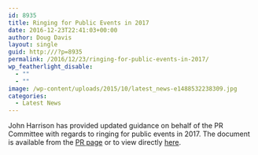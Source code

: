 ```yaml
---
id: 8935
title: Ringing for Public Events in 2017
date: 2016-12-23T22:41:03+00:00
author: Doug Davis
layout: single
guid: http:///?p=8935
permalink: /2016/12/23/ringing-for-public-events-in-2017/
wp_featherlight_disable:
  - ""
  - ""
image: /wp-content/uploads/2015/10/latest_news-e1488532238309.jpg
categories:
  - Latest News
---
```

John Harrison has provided updated guidance on behalf of the PR Committee with regards to ringing for public events in 2017. The document is available from the [PR page](http:///services/pr/) or to view directly <a href="https://cccbr.org.uk/wp-content/uploads/2016/03/ringing-for-public-events-2017.pdf" target="_blank">here</a>.
